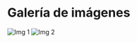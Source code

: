 # Galería de imágenes

![Img 1](https://via.placeholder.com/150)
![Img 2](https://via.placeholder.com/200)
